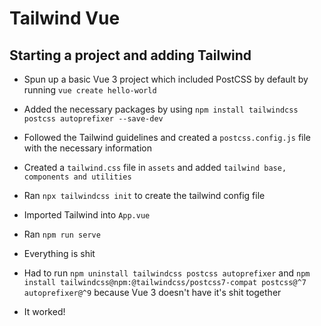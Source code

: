 # Tailwind Vue

## Starting a project and adding Tailwind

- Spun up a basic Vue 3 project which included PostCSS by default by running `vue create hello-world`

- Added the necessary packages by using `npm install tailwindcss postcss autoprefixer --save-dev`

- Followed the Tailwind guidelines and created a `postcss.config.js` file with the necessary information

- Created a `tailwind.css` file in `assets` and added `tailwind base, components and utilities`

- Ran `npx tailwindcss init` to create the tailwind config file

- Imported Tailwind into `App.vue`

- Ran `npm run serve`

- Everything is shit

- Had to run `npm uninstall tailwindcss postcss autoprefixer` and `npm install tailwindcss@npm:@tailwindcss/postcss7-compat postcss@^7 autoprefixer@^9` because Vue 3 doesn't have it's shit together

- It worked!

